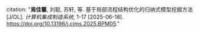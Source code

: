 citation: "<strong>焉佳馨</strong>, 刘聪, 苏轩, 等. 基于局部流程结构优化的归纳式模型挖掘方法 [J/OL]. <i>计算机集成制造系统</i>, 1-17 [2025-06-18]. <a href='https://doi.org/10.13196/j.cims.2025.BPM05'>https://doi.org/10.13196/j.cims.2025.BPM05</a>."
